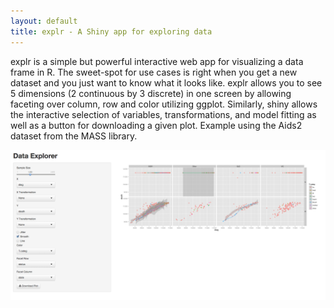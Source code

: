 ```yaml
---
layout: default
title: explr - A Shiny app for exploring data
---
```


explr is a simple but powerful interactive web app for visualizing a data 
frame in R. The sweet-spot for use cases is right when you get a new dataset 
and you just want to know what it looks like. explr allows you to see 5 
dimensions (2 continuous by 3 discrete) in one screen by allowing faceting over
column, row and color utilizing ggplot. Similarly, shiny allows the interactive 
selection of variables, transformations, and model fitting as well as a button
for downloading a given plot. Example using the Aids2 dataset from the MASS
library.

<img src="/images/5Dscatter_aids_example.png"> 

